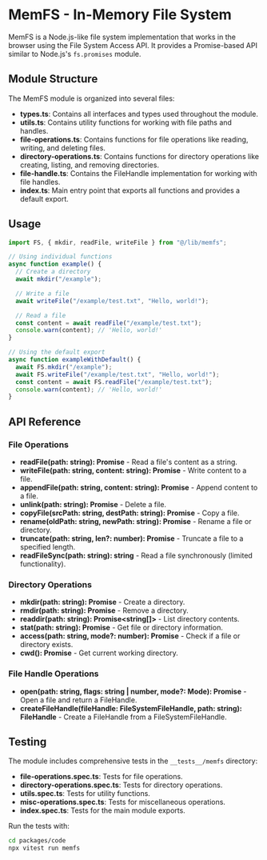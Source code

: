 # MemFS - In-Memory File System

MemFS is a Node.js-like file system implementation that works in the browser
using the File System Access API. It provides a Promise-based API similar to
Node.js's `fs.promises` module.

## Module Structure

The MemFS module is organized into several files:

- **types.ts**: Contains all interfaces and types used throughout the module.
- **utils.ts**: Contains utility functions for working with file paths and
  handles.
- **file-operations.ts**: Contains functions for file operations like reading,
  writing, and deleting files.
- **directory-operations.ts**: Contains functions for directory operations like
  creating, listing, and removing directories.
- **file-handle.ts**: Contains the FileHandle implementation for working with
  file handles.
- **index.ts**: Main entry point that exports all functions and provides a
  default export.

## Usage

```typescript
import FS, { mkdir, readFile, writeFile } from "@/lib/memfs";

// Using individual functions
async function example() {
  // Create a directory
  await mkdir("/example");

  // Write a file
  await writeFile("/example/test.txt", "Hello, world!");

  // Read a file
  const content = await readFile("/example/test.txt");
  console.warn(content); // 'Hello, world!'
}

// Using the default export
async function exampleWithDefault() {
  await FS.mkdir("/example");
  await FS.writeFile("/example/test.txt", "Hello, world!");
  const content = await FS.readFile("/example/test.txt");
  console.warn(content); // 'Hello, world!'
}
```

## API Reference

### File Operations

- **readFile(path: string): Promise<string>** - Read a file's content as a
  string.
- **writeFile(path: string, content: string): Promise<void>** - Write content to
  a file.
- **appendFile(path: string, content: string): Promise<void>** - Append content
  to a file.
- **unlink(path: string): Promise<void>** - Delete a file.
- **copyFile(srcPath: string, destPath: string): Promise<void>** - Copy a file.
- **rename(oldPath: string, newPath: string): Promise<void>** - Rename a file or
  directory.
- **truncate(path: string, len?: number): Promise<void>** - Truncate a file to a
  specified length.
- **readFileSync(path: string): string** - Read a file synchronously (limited
  functionality).

### Directory Operations

- **mkdir(path: string): Promise<void>** - Create a directory.
- **rmdir(path: string): Promise<void>** - Remove a directory.
- **readdir(path: string): Promise<string[]>** - List directory contents.
- **stat(path: string): Promise<StatResult>** - Get file or directory
  information.
- **access(path: string, mode?: number): Promise<void>** - Check if a file or
  directory exists.
- **cwd(): Promise<string>** - Get current working directory.

### File Handle Operations

- **open(path: string, flags: string | number, mode?: Mode):
  Promise<FileHandle>** - Open a file and return a FileHandle.
- **createFileHandle(fileHandle: FileSystemFileHandle, path: string):
  FileHandle** - Create a FileHandle from a FileSystemFileHandle.

## Testing

The module includes comprehensive tests in the `__tests__/memfs` directory:

- **file-operations.spec.ts**: Tests for file operations.
- **directory-operations.spec.ts**: Tests for directory operations.
- **utils.spec.ts**: Tests for utility functions.
- **misc-operations.spec.ts**: Tests for miscellaneous operations.
- **index.spec.ts**: Tests for the main module exports.

Run the tests with:

```bash
cd packages/code
npx vitest run memfs
```
